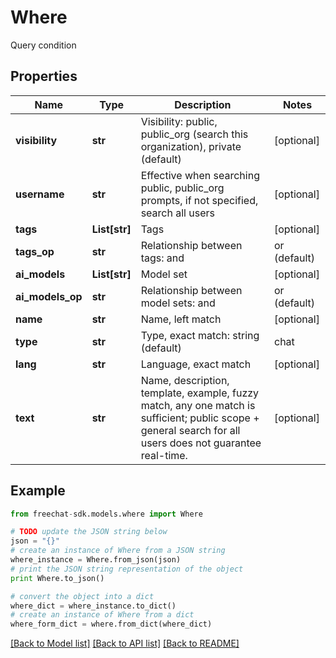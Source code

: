 # Where

Query condition

## Properties
Name | Type | Description | Notes
------------ | ------------- | ------------- | -------------
**visibility** | **str** | Visibility: public, public_org (search this organization), private (default) | [optional] 
**username** | **str** | Effective when searching public, public_org prompts, if not specified, search all users | [optional] 
**tags** | **List[str]** | Tags | [optional] 
**tags_op** | **str** | Relationship between tags: and | or (default) | [optional] 
**ai_models** | **List[str]** | Model set | [optional] 
**ai_models_op** | **str** | Relationship between model sets: and | or (default) | [optional] 
**name** | **str** | Name, left match | [optional] 
**type** | **str** | Type, exact match: string (default) | chat | [optional] 
**lang** | **str** | Language, exact match | [optional] 
**text** | **str** | Name, description, template, example, fuzzy match, any one match is sufficient; public scope + general search for all users does not guarantee real-time. | [optional] 

## Example

```python
from freechat-sdk.models.where import Where

# TODO update the JSON string below
json = "{}"
# create an instance of Where from a JSON string
where_instance = Where.from_json(json)
# print the JSON string representation of the object
print Where.to_json()

# convert the object into a dict
where_dict = where_instance.to_dict()
# create an instance of Where from a dict
where_form_dict = where.from_dict(where_dict)
```
[[Back to Model list]](../README.md#documentation-for-models) [[Back to API list]](../README.md#documentation-for-api-endpoints) [[Back to README]](../README.md)


